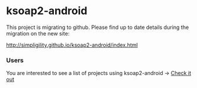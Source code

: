 # ksoap2-android #

This project is migrating to github. Please find up to date details during the migration on the new site:

http://simpligility.github.io/ksoap2-android/index.html


### Users ###

You are interested to see a list of projects using ksoap2-android -> [Check it out](ProjectsUsingKsoap2Android.md)
